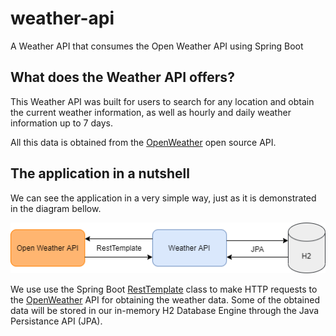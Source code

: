 # weather-api
A Weather API that consumes the Open Weather API using Spring Boot

## What does the Weather API offers?
This Weather API was built for users to search for any location and obtain the current weather information, as well as hourly and daily weather information up to 7 days.

All this data is obtained from the [OpenWeather](https://openweathermap.org/api) open source API.

## The application in a nutshell
We can see the application in a very simple way, just as it is demonstrated in the diagram bellow.
<div align="center">
  <img src="https://github.com/ryzenboi98/weather-api/blob/main/structure.png">
</div>

We use use the Spring Boot [RestTemplate](https://docs.spring.io/spring-framework/docs/current/javadoc-api/org/springframework/web/client/RestTemplate.html) class to make HTTP requests to the [OpenWeather](https://openweathermap.org/api) API for obtaining the weather data. Some of the obtained data will be stored in our in-memory H2 Database Engine through the Java Persistance API (JPA).
